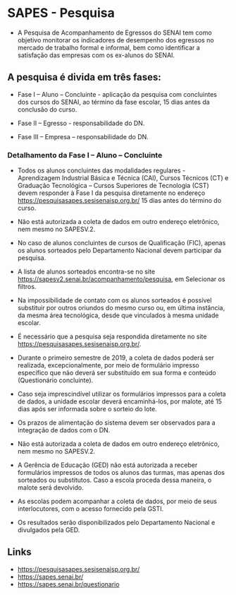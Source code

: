 # SAPES - Pesquisa
- A Pesquisa de Acompanhamento de Egressos do SENAI tem como objetivo monitorar os indicadores de desempenho dos egressos no mercado de trabalho formal e informal, bem como identificar a satisfação das empresas com os ex-alunos do SENAI.

## A pesquisa é divida em três fases:
- Fase I – Aluno – Concluinte - aplicação da pesquisa com concluintes dos cursos do SENAI, ao término da fase escolar, 15 dias antes da conclusão do curso.

- Fase II – Egresso - responsabilidade do DN.

- Fase III – Empresa – responsabilidade do DN.

### Detalhamento da Fase I – Aluno – Concluinte
- Todos os alunos concluintes das modalidades regulares - Aprendizagem Industrial Básica e Técnica (CAI), Cursos Técnicos (CT) e Graduação Tecnológica – Cursos Superiores de Tecnologia (CST) devem responder à Fase I da pesquisa diretamente no endereço https://pesquisasapes.sesisenaisp.org.br/ 15 dias antes do término do curso.
- Não está autorizada a coleta de dados em outro endereço eletrônico, nem mesmo no SAPESV.2.

- No caso de alunos concluintes de cursos de Qualificação (FIC), apenas os alunos sorteados pelo Departamento Nacional devem participar da pesquisa.

- A lista de alunos sorteados encontra-se no site https://sapesv2.senai.br/acompanhamento/pesquisa, em Selecionar os filtros.

- Na impossibilidade de contato com os alunos sorteados é possível substituir por outros oriundos do mesmo curso ou, em última instância, da mesma área tecnológica, desde que vinculados à mesma unidade escolar.  

- É necessário que a pesquisa seja respondida diretamente no site https://pesquisasapes.sesisenaisp.org.br/.  

- Durante o primeiro semestre de 2019, a coleta de dados poderá ser realizada, excepcionalmente, por meio de formulário impresso específico que não deverá ser substituído em sua forma e conteúdo (Questionário concluinte). 

- Caso seja imprescindível utilizar os formulários impressos para a coleta de dados, a unidade escolar deverá encaminhá-los, por malote, até 15 dias após ser informada sobre o sorteio do lote.  

- Os prazos de alimentação do sistema devem ser observados para a integração de dados com o DN. 

- Não está autorizada a coleta de dados em outro endereço eletrônico, nem mesmo no SAPESV.2. 

- A Gerência de Educação (GED) não está autorizada a receber formulários impressos de todos os alunos das turmas, mas apenas dos sorteados ou substitutos. Caso a escola proceda dessa maneira, o malote será devolvido. 

- As escolas podem acompanhar a coleta de dados, por meio de seus interlocutores, com o acesso fornecido pela GSTI. 

- Os resultados serão disponibilizados pelo Departamento Nacional e divulgados pela GED. 

## Links
- https://pesquisasapes.sesisenaisp.org.br/ 
- https://sapes.senai.br/ 
- https://sapes.senai.br/questionario 